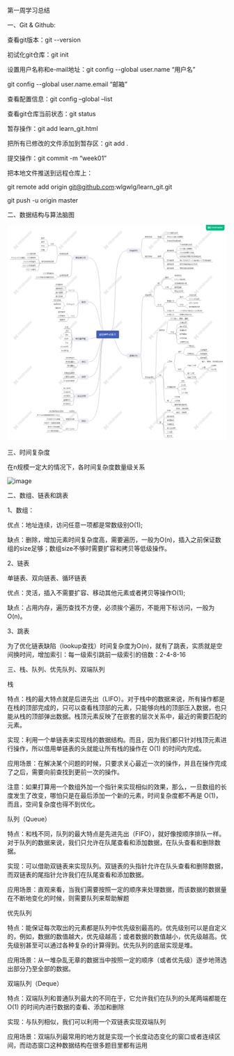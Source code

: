第一周学习总结

一、Git & Github:

查看git版本：git --version

初试化git仓库：git init

设置用户名称和e-mail地址：git config --global user.name “用户名”

git config --global user.name.email “邮箱”

查看配置信息：git config –global –list

查看git仓库当前状态：git status

暂存操作：git add learn_git.html   

把所有已修改的文件添加到暂存区：git add .

提交操作：git commit -m “week01”

把本地文件推送到远程仓库上：

git remote add origin git@github.com:wlgwlg/learn_git.git

git push -u origin master



二、数据结构与算法脑图

![image](https://github.com/wlgwlg/algorithm011-class02/blob/master/Week_01/数据结构和算法.png)

三、时间复杂度

在n规模一定大的情况下，各时间复杂度数量级关系

![image](https://github.com/wlgwlg/algorithm011-class02/blob/master/Week_01/时间复杂度量级关系.png)

二、数组、链表和跳表

1、数组：

优点：地址连续，访问任意一项都是常数级别O(1);

缺点：删除，增加元素时间复杂度高，需要遍历，一般为O(n)，插入之前保证数组的size足够；数组size不够时需要扩容和拷贝等低级操作。

2、链表

单链表、双向链表、循环链表

优点：灵活，插入不需要扩容、移动其他元素或者拷贝等操作O(1);

缺点：占用内存，遍历查找不方便，必须挨个遍历，不能用下标访问，一般为O(n)。

3、跳表

为了优化链表缺陷（lookup查找）时间复杂度为O(n)，就有了跳表，实质就是空间换时间，增加索引：每一级索引跳前一级索引的倍数：2-4-8-16
 
三、栈、队列、优先队列、双端队列

栈

特点：栈的最大特点就是后进先出（LIFO）。对于栈中的数据来说，所有操作都是在栈的顶部完成的，只可以查看栈顶部的元素，只能够向栈的顶部压⼊数据，也只能从栈的顶部弹出数据。栈顶元素反映了在嵌套的层次关系中，最近的需要匹配的元素。

实现：利用一个单链表来实现栈的数据结构。而且，因为我们都只针对栈顶元素进行操作，所以借用单链表的头就能让所有栈的操作在 O(1) 的时间内完成。

应用场景：在解决某个问题的时候，只要求关心最近一次的操作，并且在操作完成了之后，需要向前查找到更前一次的操作。

注意：如果打算用一个数组外加一个指针来实现相似的效果，那么，一旦数组的长度发生了改变，哪怕只是在最后添加一个新的元素，时间复杂度都不再是 O(1)，而且，空间复杂度也得不到优化。

队列（Queue）

特点：和栈不同，队列的最大特点是先进先出（FIFO），就好像按顺序排队一样。对于队列的数据来说，我们只允许在队尾查看和添加数据，在队头查看和删除数据。

实现：可以借助双链表来实现队列。双链表的头指针允许在队头查看和删除数据，而双链表的尾指针允许我们在队尾查看和添加数据。

应用场景：直观来看，当我们需要按照一定的顺序来处理数据，而该数据的数据量在不断地变化的时候，则需要队列来帮助解题

优先队列

特点：能保证每次取出的元素都是队列中优先级别最高的。优先级别可以是自定义的，例如，数据的数值越大，优先级越高；或者数据的数值越小，优先级越高。优先级别甚至可以通过各种复杂的计算得到。优先队列的底层实现是堆。

应用场景：从一堆杂乱无章的数据当中按照一定的顺序（或者优先级）逐步地筛选出部分乃至全部的数据。

双端队列（Deque）

特点：双端队列和普通队列最大的不同在于，它允许我们在队列的头尾两端都能在 O(1) 的时间内进行数据的查看、添加和删除

实现：与队列相似，我们可以利用一个双链表实现双端队列

应用场景：双端队列最常用的地方就是实现一个长度动态变化的窗口或者连续区间，而动态窗口这种数据结构在很多题目里都有运用




